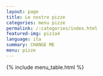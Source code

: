 ```yaml
---
layout: page
title: Le nostre pizze
categories: menu pizze
permalink: /:categories/index.html
featured-img: pizza4
language: ita
summary: CHANGE ME
menu: pizze
---
```


{% include menu_table.html %}